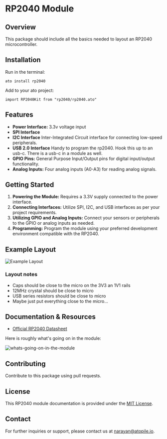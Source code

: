 # RP2040 Module

## Overview

This package should include all the basics needed to layout an RP2040 microcontroller.

## Installation
Run in the terminal:

```ato install rp2040```

Add to your ato project:

```import RP2040Kit from "rp2040/rp2040.ato"```

## Features

- **Power Interface:** 3.3v voltage input
- **SPI Interface**
- **I2C Interface** Inter-Integrated Circuit interface for connecting low-speed peripherals.
- **USB 2.0 Interface** Handy to program the rp2040. Hook this up to an usb-c. There is a usb-c in a module as well.
- **GPIO Pins:** General Purpose Input/Output pins for digital input/output functionality.
- **Analog Inputs:** Four analog inputs (A0-A3) for reading analog signals.

## Getting Started

1. **Powering the Module:** Requires a 3.3V supply connected to the power interface.
2. **Connecting Interfaces:** Utilize SPI, I2C, and USB interfaces as per your project requirements.
3. **Utilizing GPIO and Analog Inputs:** Connect your sensors or peripherals to the GPIO or analog inputs as needed.
4. **Programming:** Program the module using your preferred development environment compatible with the RP2040.

## Example Layout

![Example Layout](docs/layout-example.png)

### Layout notes
- Caps should be close to the micro on the 3V3 an 1V1 rails
- 12MHz crystal should be close to micro
- USB series resistors should be close to micro
- Maybe just put everything close to the micro...

## Documentation & Resources

- [Official RP2040 Datasheet](https://datasheets.raspberrypi.com/rp2040/hardware-design-with-rp2040.pdf)

Here is roughly what's going on in the module:

![whats-going-on-in-the-module](docs/rp2040Kit.png)

## Contributing

Contribute to this package using pull requests.

## License

This RP2040 module documentation is provided under the [MIT License](https://opensource.org/license/mit/).

## Contact

For further inquiries or support, please contact us at [narayan@atopile.io](mailto:email@example.com).
